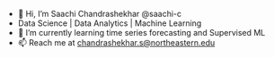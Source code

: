 - 👋 Hi, I’m Saachi Chandrashekhar @saachi-c
-    Data Science | Data Analytics | Machine Learning
- 🌱 I’m currently learning time series forecasting and Supervised ML
- 📫 Reach me at chandrashekhar.s@northeastern.edu

<!---
saachi-c/saachi-c is a ✨ special ✨ repository because its `README.md` (this file) appears on your GitHub profile.
You can click the Preview link to take a look at your changes.
--->
